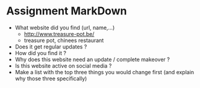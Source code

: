   # Assignment MarkDown
  * What website did you find (url, name,...)
    * http://www.treasure-pot.be/
    * treasure pot, chinees restaurant
  * Does it get regular updates ?
  * How did you find it ?
  * Why does this website need an update / complete makeover ?
  * Is this website active on social media ?
  * Make a list with the top three things you would change first (and explain why those three specifically)
